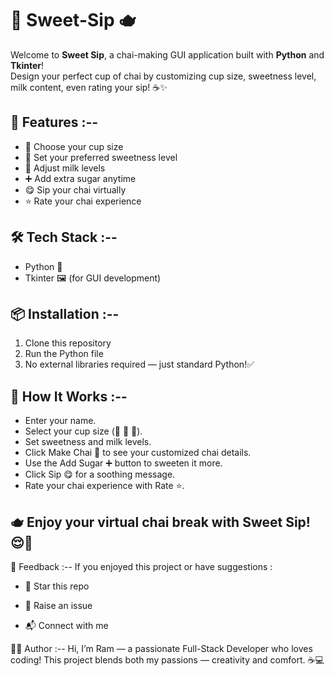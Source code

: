 # 🍵 Sweet-Sip 🫖

Welcome to **Sweet Sip**, a chai-making GUI application built with **Python** and **Tkinter**!  
Design your perfect cup of chai by customizing cup size, sweetness level, milk content, even rating your sip! ☕✨

## 🚀 Features :--
- 🧉 Choose your cup size 
- 🍬 Set your preferred sweetness level 
- 🥛 Adjust milk levels 
- ➕ Add extra sugar anytime
- 😋 Sip your chai virtually
- ⭐ Rate your chai experience

## 🛠️ Tech Stack :--
- Python 🐍
- Tkinter 🖼️ (for GUI development)

## 📦 Installation :--

1. Clone this repository
2. Run the Python file
3. No external libraries required — just standard Python!✅

## 🧪 How It Works :--

- Enter your name.
- Select your cup size (🧉 🥤 🍵).
- Set sweetness and milk levels.
- Click Make Chai 🍵 to see your customized chai details.
- Use the Add Sugar ➕ button to sweeten it more.
- Click Sip 😋 for a soothing message.
- Rate your chai experience with Rate ⭐.

## 🫖 Enjoy your virtual chai break with Sweet Sip! 😌🍪

💬 Feedback :--
If you enjoyed this project or have suggestions :

- 🌟 Star this repo

- 🐞 Raise an issue

- 📬 Connect with me

👨‍💻 Author :--
Hi, I’m Ram — a passionate Full-Stack Developer who loves coding!
This project blends both my passions — creativity and comfort. ☕💻

